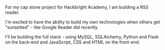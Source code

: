 For my cap stone project for Hackbright Academy, I am building a RSS reader.

I'm excited to have the ability to build my own technologies when others get "sunsetted" - like Google Reader did recently.

I'll be building the full stack - using MySQL, SQLAlchemy, Python and Flask on the back-end and JavaScript, CSS and HTML on the front-end.

